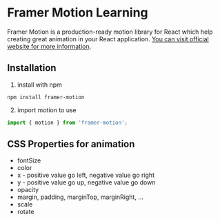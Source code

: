 # Framer Motion Learning

Framer Motion is a production-ready motion library for React which help creating great animation in your React application. [You can visit official website for more information](https://www.framer.com/motion/).

## Installation

1. install with npm

```
npm install framer-motion
```

2. import motion to use

```js
import { motion } from 'framer-motion';
```

## CSS Properties for animation

- fontSize
- color
- x - positive value go left, negative value go right
- y - positive value go up, negative value go down
- opacity
- margin, padding, marginTop, marginRight, ...
- scale
- rotate
